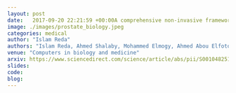 ```yaml
---
layout: post
date:   2017-09-20 22:21:59 +00:00A comprehensive non-invasive framework for diagnosing prostate cancer
image: ./images/prostate_biology.jpeg
categories: medical
author: "Islam Reda"
authors: "Islam Reda, Ahmed Shalaby, Mohammed Elmogy, Ahmed Abou Elfotouha, Fahmi Khalifa, Mohamed Abou El-Ghard, <strong>Ehsan Hosseini-Asl</strong>, Georgy Gimel'farb, Naoufel Werghig, Ayman El-Baz"
venue: "Computers in biology and medicine"
arxiv: https://www.sciencedirect.com/science/article/abs/pii/S0010482516303304
slides:
code: 
blog: 
---
```



